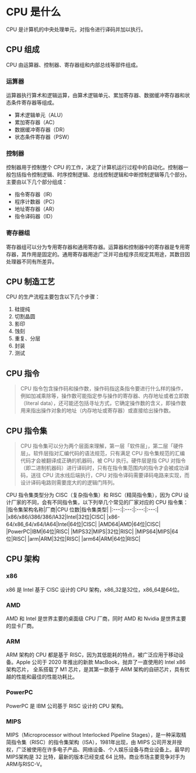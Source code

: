 # CPU 是什么
CPU 是计算机的中央处理单元，对指令进行译码并加以执行。
## CPU 组成
CPU 由运算器、控制器、寄存器组和内部总线等部件组成。
### 运算器
运算器执行算术和逻辑运算，由算术逻辑单元、累加寄存器、数据缓冲寄存器和状态条件寄存器等组成。
- 算术逻辑单元（ALU）
- 累加寄存器（AC）
- 数据缓冲寄存器（DR）
- 状态条件寄存器（PSW）
### 控制器
控制器用于控制整个 CPU 的工作，决定了计算机运行过程中的自动化。控制器一般包括指令控制逻辑、时序控制逻辑、总线控制逻辑和中断控制逻辑等几个部分。主要由以下几个部分组成：
- 指令寄存器（IR）
- 程序计数器（PC）
- 地址寄存器（AR）
- 指令译码器（ID）
### 寄存器组
寄存器组可以分为专用寄存器和通用寄存器。运算器和控制器中的寄存器是专用寄存器，其作用是固定的。通用寄存器用途广泛并可由程序员规定其用途，其数目因处理器不同有所差异。
## CPU 制造工艺
CPU 的生产流程主要包含以下几个步骤：
1. 硅提纯
2. 切割晶圆
3. 影印
4. 蚀刻
5. 重复、分层
6. 封装
7. 测试
## CPU 指令
>CPU 指令包含操作码和操作数，操作码指这条指令要进行什么样的操作，例如加减乘除等，操作数可能指定参与操作的寄存器、内存地址或者立即数（literal data），还可能还包括寻址方式，它确定操作数的含义，即操作数用来指出操作对象的地址（内存地址或寄存器）或直接给出操作数。
## CPU 指令集
>CPU 指令集可以分为两个层面来理解，第一层「软件层」，第二层「硬件层」。软件层指对汇编代码的语法规范，只有满足 CPU 指令集规范的汇编代码才会被翻译成正确的机器码，被 CPU 执行。硬件层是指 CPU 对指令（即二进制机器码）进行译码时，只有在指令集范围内的指令才会被成功译码，送往 CPU 流水线后端执行，CPU 对指令译码需要译码电路来实现，而设计译码电路则需要庞大的的逻辑门阵列。

CPU 指令集类型分为 CISC（复杂指令集）和 RISC（精简指令集），因为 CPU 设计厂家的不同，会有不同指令集，以下列举几个常见的厂家对应的 CPU 指令集：
|指令集架构名称|厂商|CPU 位数|指令集类型|
|:---:|:---:|:---:|:---:|
|x86/x86/i386/386/IA32|Intel|32位|CISC|
|x86-64/x86_64/x64/IA64|Intel|64位|CISC|
|AMD64|AMD|64位|CISC|
|PowerPC|IBM|64位|RISC|
|MIPS32|MIPS|32位|RISC|
|MIPS64|MIPS|64位|RISC|
|arm|ARM|32位|RISC|
|arm64|ARM|64位|RISC|
## CPU 架构
### x86
x86 是 Intel 基于 CISC 设计的 CPU 架构，x86_32是32位，x86_64是64位。
### AMD
AMD 和 Intel 是世界主要的桌面级 CPU 厂商，同时 AMD 和 Nvidia 是世界主要的显卡厂商。
### ARM
ARM 架构的 CPU 都是基于 RISC，因为其低能耗的特点，被广泛应用于移动设备。Apple 公司于 2020 年推出的新款 MacBook，抛弃了一直使用的 Intel x86 架构芯片， 全系搭载了 M1 芯片，是其第一款基于 ARM 架构的自研芯片，具有优越的性能和最佳的性能功耗比。
### PowerPC
PowerPC 是 IBM 公司基于 RISC 设计的 CPU 架构。
### MIPS
MIPS（Microprocessor without Interlocked Pipeline Stages），是一种采取精简指令集（RISC）的指令集架构（ISA），1981年出现，由 MIPS 公司开发并授权，广泛被使用在许多电子产品、网络设备、个人娱乐设备与商业设备上。最早的MIPS架构是 32 比特，最新的版本已经变成 64 比特。商业市场主要竞争对手为ARM与RISC-V。